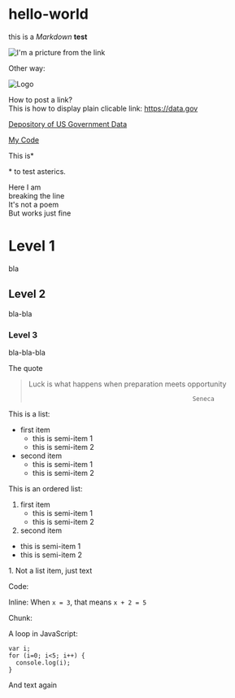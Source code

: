# hello-world

this is a *Markdown* **test**

![I'm a pricture from the link](https://commonmark.org/help/images/favicon.png)

Other way: 

![Logo][2]

[2]: https://commonmark.org/help/images/favicon.png "I'm text"

How to post a link?  
This is how to display plain clicable link: <https://data.gov>

[Depository of US Government Data](https://data.gov)

[My Code](doc/test_hello.Rmd)

This is*

\* to test asterics.

Here I am\
breaking the line\
It's not a poem\
But works just fine

# Level 1 
bla
## Level 2
bla-bla
### Level 3
bla-bla-bla

The quote

> Luck is what happens when preparation meets opportunity
>
>                                                  Seneca


This is a list:

* first item
  * this is semi-item 1
  * this is semi-item 2
* second item
  * this is semi-item 1
  * this is semi-item 2

This is an ordered list:
1. first item
    * this is semi-item 1
    * this is semi-item 2
2. second item
  * this is semi-item 1
  * this is semi-item 2

1\. Not a list item, just text

Code:

Inline: When `x = 3`, that means `x + 2 = 5`

Chunk:

A loop in JavaScript:

```
var i;
for (i=0; i<5; i++) {
  console.log(i);
}
```
And text again




